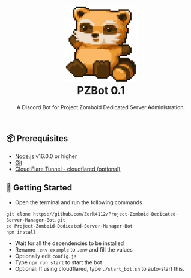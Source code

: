 <h1 align="center">
  <br>
  <a href="https://github.com/Zerk4112/Project-Zomboid-Dedicated-Server-Manager-Bot"><img src="./docs/img/spiffo.png" height="200" alt="Its spiffo!"></a>
  <br>
  PZBot 0.1
  <br>
</h1>

<p align="center">A Discord Bot for Project Zomboid Dedicated Server Administration.</p>

<br>

## 📦 Prerequisites

- [Node.js](https://nodejs.org/en/) v16.0.0 or higher
- [Git](https://git-scm.com/downloads)
- [Cloud Flare Tunnel - cloudflared (optional)](https://developers.cloudflare.com/cloudflare-one/connections/connect-apps/install-and-setup/tunnel-guide/)

## 🚀 Getting Started

- Open the terminal and run the following commands

```
git clone https://github.com/Zerk4112/Project-Zomboid-Dedicated-Server-Manager-Bot.git
cd Project-Zomboid-Dedicated-Server-Manager-Bot
npm install
```

- Wait for all the dependencies to be installed
- Rename `.env.example` to `.env` and fill the values
- Optionally edit `config.js`
- Type `npm run start` to start the bot
- Optional: If using cloudflared, type `./start_bot.sh` to auto-start this.
